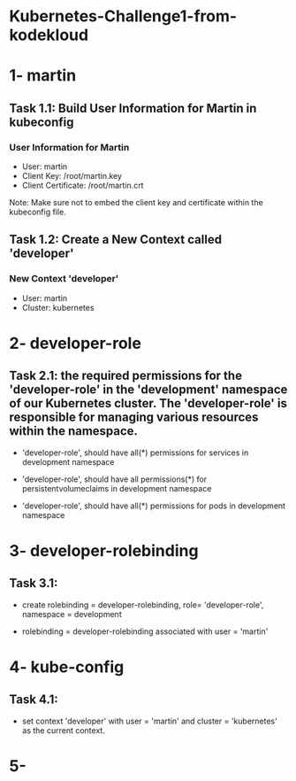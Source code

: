 # Kubernetes-Challenge1-from-kodekloud
# 1- martin
## Task 1.1: Build User Information for Martin in kubeconfig

### User Information for Martin
- User: martin
- Client Key: /root/martin.key
- Client Certificate: /root/martin.crt

Note: Make sure not to embed the client key and certificate within the kubeconfig file.

## Task 1.2: Create a New Context called 'developer'

### New Context 'developer'
- User: martin
- Cluster: kubernetes

# 2- developer-role
## Task 2.1: the required permissions for the 'developer-role' in the 'development' namespace of our Kubernetes cluster. The 'developer-role' is responsible for managing various resources within the namespace.
- 'developer-role', should have all(*) permissions for services in development namespace

- 'developer-role', should have all permissions(*) for persistentvolumeclaims in development namespace

- 'developer-role', should have all(*) permissions for pods in development namespace

# 3- developer-rolebinding
## Task 3.1:
- create rolebinding = developer-rolebinding, role= 'developer-role', namespace = development

- rolebinding = developer-rolebinding associated with user = 'martin'

# 4- kube-config
## Task 4.1:
- set context 'developer' with user = 'martin' and cluster = 'kubernetes' as the current context.

# 5- 
